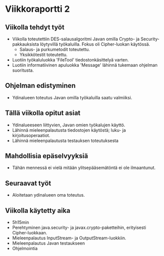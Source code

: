 ﻿# Viikkoraportti 2

## Viikolla tehdyt työt

* Viikolla toteutettiin DES-salausalgoritmi Javan omilla Crypto- ja Security-pakkauksista löytyvillä työkaluilla. Fokus oli Cipher-luokan käytössä.
  * Salaus- ja purkumetodit toteutettu.
  * Yksikkötestit toteutettu.
* Luotiin työkaluluokka 'FileTool' tiedostonkäsittelyä varten.
* Luotiin informatiivinen apuluokka 'Message' lähinnä tukemaan ohjelman suoritusta.

## Ohjelman edistyminen

* Ydinalueen toteutus Javan omilla työkaluilla saatu valmiiksi.

## Tällä viikolla opitut asiat

* Ydinalueeseen liittyvien, Javan omien työkalujen käyttö.
* Lähinnä mieleenpalautusta tiedostojen käytöstä; luku- ja kirjoitusoperaatiot.
* Lähinnä mieleenpalautusta testauksen toteutuksesta

## Mahdollisia epäselvyyksiä

* Tähän mennessä ei vielä mitään ylitsepääsemätöntä ei ole ilmaantunut.

## Seuraavat työt

* Aloitetaan ydinalueen oma toteutus.

## Viikolla käytetty aika

* 5h15min
* Perehtyminen java.security- ja javax.crypto-paketteihin, erityisesti Cipher-luokkaan.
* Mieleenpalautus InputStream- ja OutputStream-luokkiin.
* Mieleenpalautus Javan testaukseen
* Ohjelmointia
